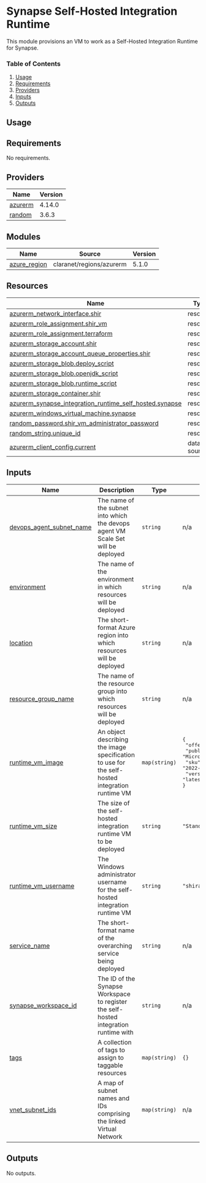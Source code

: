 # Synapse Self-Hosted Integration Runtime
This module provisions an VM to work as a Self-Hosted Integration Runtime for Synapse.

### Table of Contents
1. [Usage](#usage)
2. [Requirements](#requirements)
3. [Providers](#Providers)
4. [Inputs](#inputs)
5. [Outputs](#outputs)

## Usage

<!-- BEGIN_TF_DOCS -->
## Requirements

No requirements.

## Providers

| Name | Version |
|------|---------|
| <a name="provider_azurerm"></a> [azurerm](#provider\_azurerm) | 4.14.0 |
| <a name="provider_random"></a> [random](#provider\_random) | 3.6.3 |

## Modules

| Name | Source | Version |
|------|--------|---------|
| <a name="module_azure_region"></a> [azure\_region](#module\_azure\_region) | claranet/regions/azurerm | 5.1.0 |

## Resources

| Name | Type |
|------|------|
| [azurerm_network_interface.shir](https://registry.terraform.io/providers/hashicorp/azurerm/latest/docs/resources/network_interface) | resource |
| [azurerm_role_assignment.shir_vm](https://registry.terraform.io/providers/hashicorp/azurerm/latest/docs/resources/role_assignment) | resource |
| [azurerm_role_assignment.terraform](https://registry.terraform.io/providers/hashicorp/azurerm/latest/docs/resources/role_assignment) | resource |
| [azurerm_storage_account.shir](https://registry.terraform.io/providers/hashicorp/azurerm/latest/docs/resources/storage_account) | resource |
| [azurerm_storage_account_queue_properties.shir](https://registry.terraform.io/providers/hashicorp/azurerm/latest/docs/resources/storage_account_queue_properties) | resource |
| [azurerm_storage_blob.deploy_script](https://registry.terraform.io/providers/hashicorp/azurerm/latest/docs/resources/storage_blob) | resource |
| [azurerm_storage_blob.openjdk_script](https://registry.terraform.io/providers/hashicorp/azurerm/latest/docs/resources/storage_blob) | resource |
| [azurerm_storage_blob.runtime_script](https://registry.terraform.io/providers/hashicorp/azurerm/latest/docs/resources/storage_blob) | resource |
| [azurerm_storage_container.shir](https://registry.terraform.io/providers/hashicorp/azurerm/latest/docs/resources/storage_container) | resource |
| [azurerm_synapse_integration_runtime_self_hosted.synapse](https://registry.terraform.io/providers/hashicorp/azurerm/latest/docs/resources/synapse_integration_runtime_self_hosted) | resource |
| [azurerm_windows_virtual_machine.synapse](https://registry.terraform.io/providers/hashicorp/azurerm/latest/docs/resources/windows_virtual_machine) | resource |
| [random_password.shir_vm_administrator_password](https://registry.terraform.io/providers/hashicorp/random/latest/docs/resources/password) | resource |
| [random_string.unique_id](https://registry.terraform.io/providers/hashicorp/random/latest/docs/resources/string) | resource |
| [azurerm_client_config.current](https://registry.terraform.io/providers/hashicorp/azurerm/latest/docs/data-sources/client_config) | data source |

## Inputs

| Name | Description | Type | Default | Required |
|------|-------------|------|---------|:--------:|
| <a name="input_devops_agent_subnet_name"></a> [devops\_agent\_subnet\_name](#input\_devops\_agent\_subnet\_name) | The name of the subnet into which the devops agent VM Scale Set will be deployed | `string` | n/a | yes |
| <a name="input_environment"></a> [environment](#input\_environment) | The name of the environment in which resources will be deployed | `string` | n/a | yes |
| <a name="input_location"></a> [location](#input\_location) | The short-format Azure region into which resources will be deployed | `string` | n/a | yes |
| <a name="input_resource_group_name"></a> [resource\_group\_name](#input\_resource\_group\_name) | The name of the resource group into which resources will be deployed | `string` | n/a | yes |
| <a name="input_runtime_vm_image"></a> [runtime\_vm\_image](#input\_runtime\_vm\_image) | An object describing the image specification to use for the self-hosted integration runtime VM | `map(string)` | <pre>{<br>  "offer": "WindowsServer",<br>  "publisher": "MicrosoftWindowsServer",<br>  "sku": "2022-datacenter-azure-edition-core",<br>  "version": "latest"<br>}</pre> | no |
| <a name="input_runtime_vm_size"></a> [runtime\_vm\_size](#input\_runtime\_vm\_size) | The size of the self-hosted integration runtime VM to be deployed | `string` | `"Standard_F2s_v2"` | no |
| <a name="input_runtime_vm_username"></a> [runtime\_vm\_username](#input\_runtime\_vm\_username) | The Windows administrator username for the self-hosted integration runtime VM | `string` | `"shiradmin"` | no |
| <a name="input_service_name"></a> [service\_name](#input\_service\_name) | The short-format name of the overarching service being deployed | `string` | n/a | yes |
| <a name="input_synapse_workspace_id"></a> [synapse\_workspace\_id](#input\_synapse\_workspace\_id) | The ID of the Synapse Workspace to register the self-hosted integration runtime with | `string` | n/a | yes |
| <a name="input_tags"></a> [tags](#input\_tags) | A collection of tags to assign to taggable resources | `map(string)` | `{}` | no |
| <a name="input_vnet_subnet_ids"></a> [vnet\_subnet\_ids](#input\_vnet\_subnet\_ids) | A map of subnet names and IDs comprising the linked Virtual Network | `map(string)` | n/a | yes |

## Outputs

No outputs.
<!-- END_TF_DOCS -->
